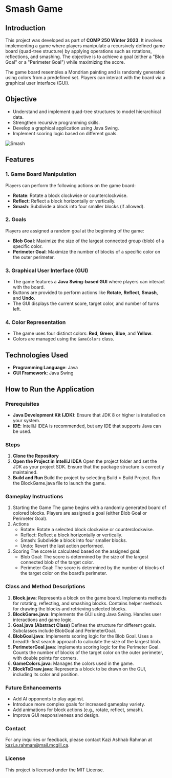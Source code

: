 # Smash Game

## Introduction

This project was developed as part of **COMP 250 Winter 2023**. It involves implementing a game where players manipulate a recursively defined game board (quad-tree structure) by applying operations such as rotations, reflections, and smashing. The objective is to achieve a goal (either a "Blob Goal" or a "Perimeter Goal") while maximizing the score.

The game board resembles a Mondrian painting and is randomly generated using colors from a predefined set. Players can interact with the board via a graphical user interface (GUI).

## Objective

- Understand and implement quad-tree structures to model hierarchical data.
- Strengthen recursive programming skills.
- Develop a graphical application using Java Swing.
- Implement scoring logic based on different goals.

![Smash](Sample%20Run/Screenshot%202025-01-04.png)

## Features

### 1. Game Board Manipulation
Players can perform the following actions on the game board:
- **Rotate**: Rotate a block clockwise or counterclockwise.
- **Reflect**: Reflect a block horizontally or vertically.
- **Smash**: Subdivide a block into four smaller blocks (if allowed).

### 2. Goals
Players are assigned a random goal at the beginning of the game:
- **Blob Goal**: Maximize the size of the largest connected group (blob) of a specific color.
- **Perimeter Goal**: Maximize the number of blocks of a specific color on the outer perimeter.

### 3. Graphical User Interface (GUI)
- The game features a **Java Swing-based GUI** where players can interact with the board.
- Buttons are provided to perform actions like **Rotate**, **Reflect**, **Smash**, and **Undo**.
- The GUI displays the current score, target color, and number of turns left.

### 4. Color Representation
- The game uses four distinct colors: **Red**, **Green**, **Blue**, and **Yellow**.
- Colors are managed using the `GameColors` class.

## Technologies Used

- **Programming Language**: Java
- **GUI Framework**: Java Swing

## How to Run the Application

### Prerequisites

- **Java Development Kit (JDK)**: Ensure that JDK 8 or higher is installed on your system.
- **IDE**: IntelliJ IDEA is recommended, but any IDE that supports Java can be used.

### Steps

1. **Clone the Repository**
2. **Open the Project in IntelliJ IDEA**
    Open the project folder and set the JDK as your project SDK.
    Ensure that the package structure is correctly maintained.
3. **Build and Run** 
   Build the project by selecting Build > Build Project.
   Run the BlockGame.java file to launch the game.

### Gameplay Instructions

1. Starting the Game
    The game begins with a randomly generated board of colored blocks.
    Players are assigned a goal (either Blob Goal or Perimeter Goal).
2. Actions
    - Rotate: Rotate a selected block clockwise or counterclockwise.
    - Reflect: Reflect a block horizontally or vertically.
    - Smash: Subdivide a block into four smaller blocks.
    - Undo: Revert the last action performed.
3. Scoring
   The score is calculated based on the assigned goal:
    - Blob Goal: The score is determined by the size of the largest connected blob of the target color.
    - Perimeter Goal: The score is determined by the number of blocks of the target color on the board’s perimeter.
    

### Class and Method Descriptions
1. **Block.java**:
    Represents a block on the game board.
    Implements methods for rotating, reflecting, and smashing blocks.
    Contains helper methods for drawing the blocks and retrieving selected blocks.
2. **BlockGame.java**:
    Implements the GUI using Java Swing.
    Handles user interactions and game logic.
3. **Goal.java (Abstract Class)**
    Defines the structure for different goals.
    Subclasses include BlobGoal and PerimeterGoal.
4. **BlobGoal.java**:
    Implements scoring logic for the Blob Goal.
    Uses a breadth-first search approach to calculate the size of the largest blob.
5. **PerimeterGoal.java**:
    Implements scoring logic for the Perimeter Goal.
    Counts the number of blocks of the target color on the outer perimeter, with double points for corners.
6. **GameColors.java**:
    Manages the colors used in the game.
7. **BlockToDraw.java**:
    Represents a block to be drawn on the GUI, including its color and position.

### Future Enhancements
  - Add AI opponents to play against.
  - Introduce more complex goals for increased gameplay variety.
  - Add animations for block actions (e.g., rotate, reflect, smash).
  - Improve GUI responsiveness and design.

### Contact
For any inquiries or feedback, please contact Kazi Ashhab Rahman at kazi.a.rahman@mail.mcgill.ca.

### License
This project is licensed under the MIT License.

